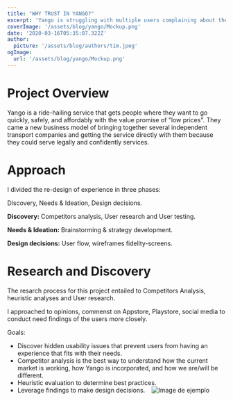 ```yaml
---
title: "WHY TRUST IN YANGO?"
excerpt: 'Yango is struggling with multiple users complaining about the performance of the Yango App. This case study will focus on analyzing what is going on with the app.'
coverImage: '/assets/blog/yango/Mockup.png'
date: '2020-03-16T05:35:07.322Z'
author:
  picture: '/assets/blog/authors/tim.jpeg'
ogImage:
  url: '/assets/blog/yango/Mockup.png'
---
```


# **Project Overview**

Yango is a ride-hailing service that gets people where they want to go quickly, safely, and affordably with the value promise of "low prices". They came a new business model of bringing together several independent transport companies and getting the service directly with them because they could serve legally and confidently services.

# **Approach**

I divided the re-design of experience in three phases:

Discovery, Needs & Ideation, Design decisions. 

**Discovery:** Competitors analysis, User research and User testing.

**Needs & Ideation:** Brainstorming & strategy development.

**Design decisions:** User flow, wireframes fidelity-screens.

# **Research and Discovery**

The resarch process for this project entailed to Competitors Analysis, heuristic analyses and User research.

I approached to opinions, commenst on Appstore, Playstore, social media to conduct need findings of the users more closely.

Goals:

- ⁠Discover hidden usability issues that prevent users from having an experience that fits with their needs. 
- ⁠Competitor analysis is the best way to understand how the current market is working, how Yango is incorporated, and how we are/will be different.
- ⁠Heuristic evaluation to determine best practices.
- ⁠Leverage findings to make design decisions.
&ensp;
![Image de ejemplo](/assets/blog/yango/flow.png)
&ensp;